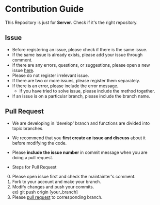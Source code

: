 # Contribution Guide
This Repository is just for **Server**. Check if it's the right repository.
  
## Issue
* Before registering an issue, please check if there is the same issue.
* If the same issue is already exists, please add your issue through comment.
* If there are any errors, questions, or suggestions, please open a new issue [here](https://github.com/CAU-OSS-2019/team-project-team17_server/issues).
* Please do not register irrelevant issue.
* If there are two or more issues, please register them separately.
* If there is an error, please include the error message.
  * If you have tried to solve issue, please include the method together.
* If an issue is on a particular branch, please include the branch name.
  
  
## Pull Request
* We are developing in 'develop' branch and functions are divided into topic branches.
* We recommend that you **first create an issue and discuss** about it before modifying the code.
* Please **include the issue number** in commit message when you are doing a pull request.

* Steps for Pull Request
 0. Please open issue first and check the maintainter's comment.
1. Fork to your account and make your branch.
2. Modify changes and push your commits.  
     ex) git push origin [your_branch]
3. Please [pull request](https://github.com/CAU-OSS-2019/team-project-team17_server/pulls) to corresponding branch.